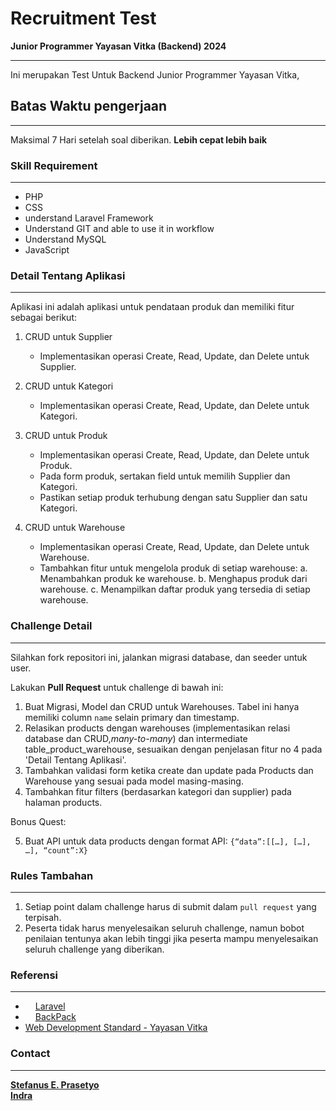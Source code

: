 # Recruitment Test

**Junior Programmer Yayasan Vitka (Backend) 2024**
<hr>

Ini merupakan Test Untuk Backend Junior Programmer Yayasan Vitka,

## Batas Waktu pengerjaan

<hr>

Maksimal 7 Hari setelah soal diberikan. **Lebih cepat lebih baik**

### Skill Requirement

<hr>

- PHP
- CSS
- understand Laravel Framework
- Understand GIT and able to use it in workflow
- Understand MySQL
- JavaScript

### Detail Tentang Aplikasi

<hr>

Aplikasi ini adalah aplikasi untuk pendataan produk dan memiliki fitur sebagai berikut:

1. CRUD untuk Supplier
   - Implementasikan operasi Create, Read, Update, dan Delete untuk Supplier.

2. CRUD untuk Kategori
   - Implementasikan operasi Create, Read, Update, dan Delete untuk Kategori.

3. CRUD untuk Produk
   - Implementasikan operasi Create, Read, Update, dan Delete untuk Produk.
   - Pada form produk, sertakan field untuk memilih Supplier dan Kategori.
   - Pastikan setiap produk terhubung dengan satu Supplier dan satu Kategori.

4. CRUD untuk Warehouse
   - Implementasikan operasi Create, Read, Update, dan Delete untuk Warehouse.
   - Tambahkan fitur untuk mengelola produk di setiap warehouse:
     a. Menambahkan produk ke warehouse.
     b. Menghapus produk dari warehouse.
     c. Menampilkan daftar produk yang tersedia di setiap warehouse.

### Challenge Detail

<hr>

Silahkan fork repositori ini, jalankan migrasi database, dan seeder untuk user.

Lakukan <strong>Pull Request</strong> untuk challenge di bawah ini:

1. Buat Migrasi, Model dan CRUD untuk Warehouses. Tabel ini hanya memiliki column `name` selain primary dan timestamp.
2. Relasikan products dengan warehouses (implementasikan relasi database dan CRUD,_many-to-many_) dan intermediate
   table_product_warehouse, sesuaikan dengan penjelasan fitur no 4 pada 'Detail Tentang Aplikasi'.
3. Tambahkan validasi form ketika create dan update pada Products dan Warehouse yang sesuai pada model masing-masing.
4. Tambahkan fitur filters (berdasarkan kategori dan supplier) pada halaman products.

Bonus Quest:

5. Buat API untuk data products dengan format API: `{“data”:[[…], […], …], “count”:X}`

### Rules Tambahan

<hr>

1. Setiap point dalam challenge harus di submit dalam `pull request` yang terpisah.
2. Peserta tidak harus menyelesaikan seluruh challenge, namun bobot penilaian tentunya akan lebih tinggi jika peserta
   mampu menyelesaikan seluruh challenge yang diberikan.

### Referensi

<hr>

- <img src="https://avatars3.githubusercontent.com/u/958072?s=200&v=4" width="12px"></img> [Laravel](https://laravel.com/docs/11.x)
- <img src="https://avatars0.githubusercontent.com/u/15017015?s=200&v=4" width="12px"></img> [BackPack](https://backpackforlaravel.com/docs)
- [Web Development Standard - Yayasan Vitka](https://kb.yayasanvitka.id/books/development-guidelines/page/web-development)

### Contact

<hr>

**[Stefanus E. Prasetyo](mailto:stefanus@yayasanvitka.id)** <br/>
**[Indra](mailto:indra@yayasanvitka.id)**
